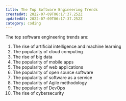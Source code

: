 ```yaml
---
title: The Top Software Engineering Trends
createdAt: 2022-07-09T06:17:37.252Z
updatedAt: 2022-07-09T06:17:37.252Z
category: coding
---
```


The top software engineering trends are:

1. The rise of artificial intelligence and machine learning
2. The popularity of cloud computing
3. The rise of big data
4. The popularity of mobile apps
5. The popularity of web applications
6. The popularity of open source software
7. The popularity of software as a service
8. The popularity of Agile methodology
9. The popularity of DevOps
10. The rise of cybersecurity

